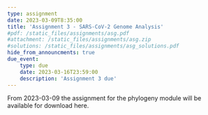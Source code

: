 ```yaml
---
type: assignment
date: 2023-03-09T8:35:00
title: 'Assignment 3 - SARS-CoV-2 Genome Analysis'
#pdf: /static_files/assignments/asg.pdf
#attachment: /static_files/assignments/asg.zip
#solutions: /static_files/assignments/asg_solutions.pdf
hide_from_announcments: true
due_event: 
    type: due
    date: 2023-03-16T23:59:00
    description: 'Assignment 3 due'
---
```

From 2023-03-09 the assignment for the phylogeny module will be available for download here.
